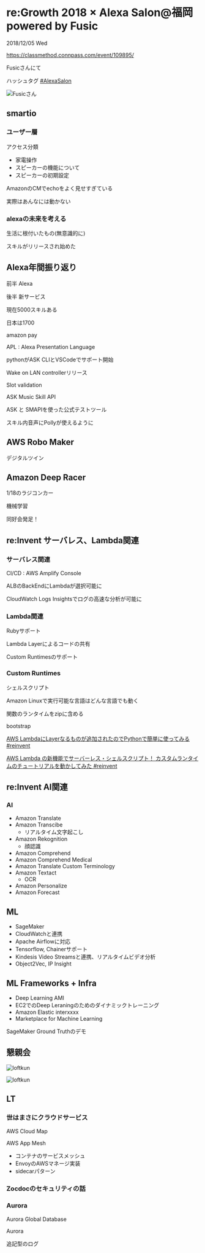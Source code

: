 # re:Growth 2018 × Alexa Salon@福岡 powered by Fusic

2018/12/05 Wed

https://classmethod.connpass.com/event/109895/

Fusicさんにて

ハッシュタグ [#AlexaSalon](https://twitter.com/search?q=%23AlexaSalon&src=typd)

![Fusicさん](https://pbs.twimg.com/media/DtpSk3UVAAABsYu.jpg "Fusicさん")

## smartio

### ユーザー層

アクセス分類

- 家電操作
- スピーカーの機能について
- スピーカーの初期設定

AmazonのCMでechoをよく見せすぎている

実際はあんなには動かない

### alexaの未来を考える

生活に根付いたもの(無意識的に)

スキルがリリースされ始めた

## Alexa年間振り返り

前半 Alexa

後半 新サービス

現在5000スキルある

日本は1700

amazon pay

APL : Alexa Presentation Language

pythonがASK CLIとVSCodeでサポート開始

Wake on LAN controllerリリース

Slot validation

ASK Music Skill API

ASK と SMAPIを使った公式テストツール

スキル内音声にPollyが使えるように

## AWS Robo Maker

デジタルツイン

## Amazon Deep Racer

1/18のラジコンカー

機械学習

同好会発足！

## re:Invent サーバレス、Lambda関連

### サーバレス関連

CI/CD : AWS Amplify Console

ALBのBackEndにLambdaが選択可能に

CloudWatch Logs Insightsでログの高速な分析が可能に

### Lambda関連

Rubyサポート

Lambda Layerによるコードの共有

Custom Runtimesのサポート

### Custom Runtimes

シェルスクリプト

Amazon Linuxで実行可能な言語はどんな言語でも動く

関数のランタイムをzipに含める

bootstrap

[AWS LambdaにLayerなるものが追加されたのでPythonで簡単に使ってみる #reinvent](https://dev.classmethod.jp/server-side/python/lambda-layer-simply-use-by-python/)

[AWS Lambda の新機能でサーバーレス・シェルスクリプト！ カスタムランタイムのチュートリアルを動かしてみた #reinvent](https://dev.classmethod.jp/cloud/aws/tutorial-lambda-custom-runtime-with-shellscript/)

## re:Invent AI関連

### AI

- Amazon Translate
- Amazon Transcibe
  - リアルタイム文字起こし
- Amazon Rekognition
  - 顔認識
- Amazon Comprehend
- Amazon Comprehend Medical
- Amazon Translate Custom Terminology
- Amazon Textact
  - OCR
- Amazon Personalize
- Amazon Forecast

## ML

- SageMaker
- CloudWatchと連携
- Apache Airflowに対応
- Tensorflow, Chainerサポート
- Kindesis Video Streamsと連携、リアルタイムビデオ分析
- Object2Vec, IP Insight

## ML Frameworks + Infra

- Deep Learning AMI
- EC2でのDeep Leraningのためのダイナミックトレーニング
- Amazon Elastic interxxxx
- Marketplace for Machine Learning

SageMaker Ground Truthのデモ

## 懇親会

![loftkun](https://pbs.twimg.com/media/Dtpo-HjU0AAhY_g.jpg)

![loftkun](https://pbs.twimg.com/media/DtpqUI-VYAAEjWZ.jpg)

## LT

### 世はまさにクラウドサービス

AWS Cloud Map

AWS App Mesh

- コンテナのサービスメッシュ
- EnvoyのAWSマネージ実装
- sidecarパターン


### Zocdocのセキュリティの話

### Aurora

Aurora Global Database

Aurora

追記型のログ
